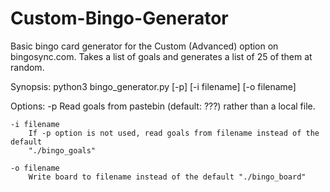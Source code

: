 # Custom-Bingo-Generator

Basic bingo card generator for the Custom (Advanced) option on bingosync.com. Takes a list of goals and generates a list of 25 of them at random.

Synopsis:
    python3 bingo_generator.py [-p] [-i filename] [-o filename]

Options:
    -p
        Read goals from pastebin (default: ???) rather than a local file.

    -i filename
        If -p option is not used, read goals from filename instead of the default 
        "./bingo_goals"

    -o filename
        Write board to filename instead of the default "./bingo_board"
